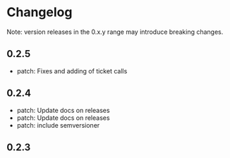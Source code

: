 # Changelog
Note: version releases in the 0.x.y range may introduce breaking changes.

## 0.2.5

- patch: Fixes and adding of ticket calls

## 0.2.4

- patch: Update docs on releases
- patch: Update docs on releases
- patch: include semversioner

## 0.2.3


